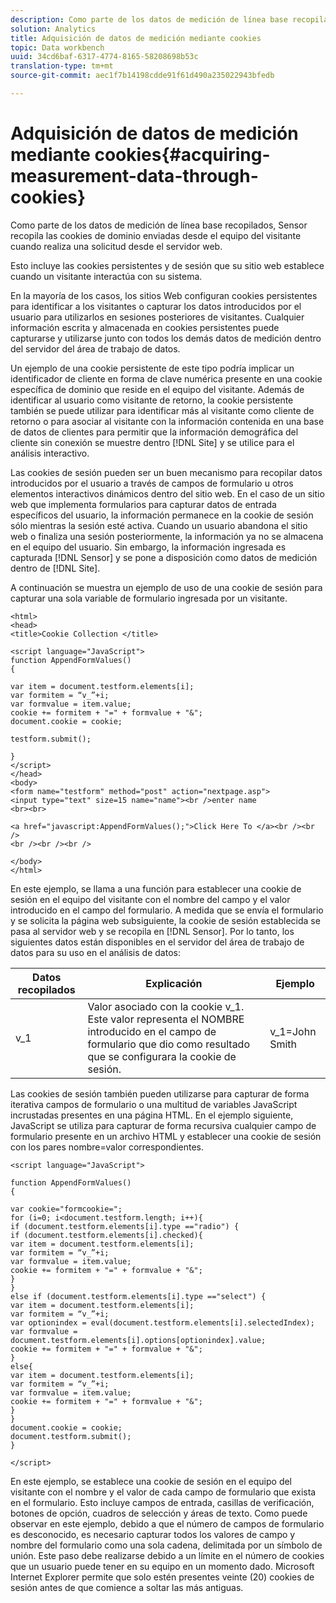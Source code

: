 ```yaml
---
description: Como parte de los datos de medición de línea base recopilados, Sensor recopila las cookies de dominio enviadas desde el equipo del visitante cuando realiza una solicitud desde el servidor web.
solution: Analytics
title: Adquisición de datos de medición mediante cookies
topic: Data workbench
uuid: 34cd6baf-6317-4774-8165-58208698b53c
translation-type: tm+mt
source-git-commit: aec1f7b14198cdde91f61d490a235022943bfedb

---
```



# Adquisición de datos de medición mediante cookies{#acquiring-measurement-data-through-cookies}

Como parte de los datos de medición de línea base recopilados, Sensor recopila las cookies de dominio enviadas desde el equipo del visitante cuando realiza una solicitud desde el servidor web.

Esto incluye las cookies persistentes y de sesión que su sitio web establece cuando un visitante interactúa con su sistema.

En la mayoría de los casos, los sitios Web configuran cookies persistentes para identificar a los visitantes o capturar los datos introducidos por el usuario para utilizarlos en sesiones posteriores de visitantes. Cualquier información escrita y almacenada en cookies persistentes puede capturarse y utilizarse junto con todos los demás datos de medición dentro del servidor del área de trabajo de datos.

Un ejemplo de una cookie persistente de este tipo podría implicar un identificador de cliente en forma de clave numérica presente en una cookie específica de dominio que reside en el equipo del visitante. Además de identificar al usuario como visitante de retorno, la cookie persistente también se puede utilizar para identificar más al visitante como cliente de retorno o para asociar al visitante con la información contenida en una base de datos de clientes para permitir que la información demográfica del cliente sin conexión se muestre dentro [!DNL Site] y se utilice para el análisis interactivo.

Las cookies de sesión pueden ser un buen mecanismo para recopilar datos introducidos por el usuario a través de campos de formulario u otros elementos interactivos dinámicos dentro del sitio web. En el caso de un sitio web que implementa formularios para capturar datos de entrada específicos del usuario, la información permanece en la cookie de sesión sólo mientras la sesión esté activa. Cuando un usuario abandona el sitio web o finaliza una sesión posteriormente, la información ya no se almacena en el equipo del usuario. Sin embargo, la información ingresada es capturada [!DNL Sensor] y se pone a disposición como datos de medición dentro de [!DNL Site].

A continuación se muestra un ejemplo de uso de una cookie de sesión para capturar una sola variable de formulario ingresada por un visitante.

```
<html> 
<head> 
<title>Cookie Collection </title> 
 
<script language="JavaScript"> 
function AppendFormValues() 
{ 
 
var item = document.testform.elements[i]; 
var formitem = “v_”+i; 
var formvalue = item.value; 
cookie += formitem + "=" + formvalue + "&"; 
document.cookie = cookie; 
 
testform.submit(); 
 
} 
</script> 
</head> 
<body> 
<form name="testform" method="post" action="nextpage.asp"> 
<input type="text" size=15 name="name"><br />enter name 
<br><br> 
 
<a href="javascript:AppendFormValues();">Click Here To </a><br /><br /> 
<br /><br /><br /> 
 
</body> 
</html> 
```

En este ejemplo, se llama a una función para establecer una cookie de sesión en el equipo del visitante con el nombre del campo y el valor introducido en el campo del formulario. A medida que se envía el formulario y se solicita la página web subsiguiente, la cookie de sesión establecida se pasa al servidor web y se recopila en [!DNL Sensor]. Por lo tanto, los siguientes datos están disponibles en el servidor del área de trabajo de datos para su uso en el análisis de datos:

| Datos recopilados | Explicación | Ejemplo |
|---|---|---|
| v_1 | Valor asociado con la cookie v_1. Este valor representa el NOMBRE introducido en el campo de formulario que dio como resultado que se configurara la cookie de sesión. | v_1=John Smith |

Las cookies de sesión también pueden utilizarse para capturar de forma iterativa campos de formulario o una multitud de variables JavaScript incrustadas presentes en una página HTML. En el ejemplo siguiente, JavaScript se utiliza para capturar de forma recursiva cualquier campo de formulario presente en un archivo HTML y establecer una cookie de sesión con los pares nombre=valor correspondientes.

```
<script language="JavaScript"> 
 
function AppendFormValues() 
{ 
 
var cookie="formcookie="; 
for (i=0; i<document.testform.length; i++){ 
if (document.testform.elements[i].type =="radio") {            
if (document.testform.elements[i].checked){ 
var item = document.testform.elements[i]; 
var formitem = “v_”+i; 
var formvalue = item.value; 
cookie += formitem + "=" + formvalue + "&"; 
} 
} 
else if (document.testform.elements[i].type =="select") { 
var item = document.testform.elements[i]; 
var formitem = “v_”+i; 
var optionindex = eval(document.testform.elements[i].selectedIndex); 
var formvalue = document.testform.elements[i].options[optionindex].value;             
cookie += formitem + "=" + formvalue + "&"; 
} 
else{ 
var item = document.testform.elements[i]; 
var formitem = “v_”+i; 
var formvalue = item.value; 
cookie += formitem + "=" + formvalue + "&"; 
} 
} 
document.cookie = cookie; 
document.testform.submit(); 
} 
 
</script>
```

En este ejemplo, se establece una cookie de sesión en el equipo del visitante con el nombre y el valor de cada campo de formulario que exista en el formulario. Esto incluye campos de entrada, casillas de verificación, botones de opción, cuadros de selección y áreas de texto. Como puede observar en este ejemplo, debido a que el número de campos de formulario es desconocido, es necesario capturar todos los valores de campo y nombre del formulario como una sola cadena, delimitada por un símbolo de unión. Este paso debe realizarse debido a un límite en el número de cookies que un usuario puede tener en su equipo en un momento dado. Microsoft Internet Explorer permite que solo estén presentes veinte (20) cookies de sesión antes de que comience a soltar las más antiguas.
